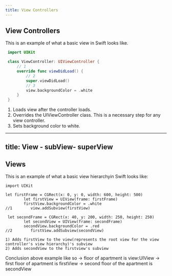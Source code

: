 ```yaml
---
title: View Controllers
---
```

## View Controllers

This is an example of what a basic view in Swift looks like. 

 ```Swift
  import UIKit

  class ViewController: UIViewController {
      // 1
      override func viewDidLoad() {
          // 2
          super.viewDidLoad()
          // 3
          view.backgroundColor = .white
      }  
  }
 ```
1. Loads view after the controller loads.
2. Overrides the UIViewController class. This is a necessary step for any view controller.
3. Sets background color to white.


---
title: View - subView- superView
---

## Views

This is an example of what a basic view hierarchyin Swift looks like:

```
import UIKit

let firstFrame = CGRect(x: 0, y: 0, width: 600, height: 500)
        let firstView = UIView(frame: firstFrame)
        firstView.backgroundColor = .white
//1        view.addSubview(firstView)
        
 let secondFrame = CGRect(x: 40, y: 200, width: 250, height: 250)
        let secondView = UIView(frame: secondFrame)
        secondView.backgroundColor = .red
//2        firstView.addSubview(secondView)       
        
1) Adds firstView to the view(represents the root view for the view controller's view hierarchy)'s subview
2) Adds secondView to the firstview's subview
```
Conclusion above example like so -> floor of apartment is view:UIView -> first floor of apartment is firstView -> second floor of the apartment is secondView
